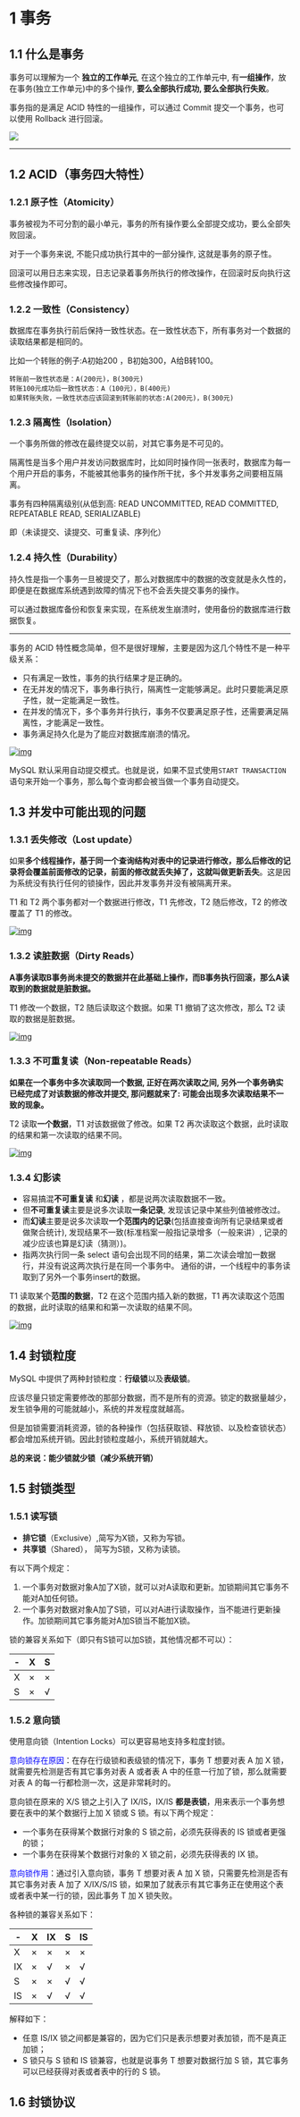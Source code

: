 # 1 事务

## 1.1 什么是事务

事务可以理解为一个 **独立的工作单元**, 在这个独立的工作单元中, 有**一组操作**，放在事务(独立工作单元)中的多个操作, **要么全部执行成功, 要么全部执行失败**。

事务指的是满足 ACID 特性的一组操作，可以通过 Commit 提交一个事务，也可以使用 Rollback 进行回滚。

![](https://github.com/CyC2018/CS-Notes/blob/master/pics/185b9c49-4c13-4241-a848-fbff85c03a64.png?raw=true)

------

## 1.2 ACID（事务四大特性）

### 1.2.1 原子性（Atomicity）

事务被视为不可分割的最小单元，事务的所有操作要么全部提交成功，要么全部失败回滚。

对于一个事务来说, 不能只成功执行其中的一部分操作, 这就是事务的原子性。

回滚可以用日志来实现，日志记录着事务所执行的修改操作，在回滚时反向执行这些修改操作即可。

### 1.2.2 一致性（Consistency）

数据库在事务执行前后保持一致性状态。在一致性状态下，所有事务对一个数据的读取结果都是相同的。

比如一个转账的例子:A初始200 ，B初始300，A给B转100。

```
转账前一致性状态是：A(200元)，B(300元)
转账100元成功后一致性状态：A（100元），B(400元)
如果转账失败，一致性状态应该回滚到转账前的状态:A(200元)，B(300元)
```

### 1.2.3 隔离性（Isolation）

一个事务所做的修改在最终提交以前，对其它事务是不可见的。

隔离性是当多个用户并发访问数据库时，比如同时操作同一张表时，数据库为每一个用户开启的事务，不能被其他事务的操作所干扰，多个并发事务之间要相互隔离。

事务有四种隔离级别(从低到高: READ UNCOMMITTED, READ COMMITTED, REPEATABLE READ, SERIALIZABLE)

即（未读提交、读提交、可重复读、序列化）

### 1.2.4 持久性（Durability）

持久性是指一个事务一旦被提交了，那么对数据库中的数据的改变就是永久性的，即便是在数据库系统遇到故障的情况下也不会丢失提交事务的操作。

可以通过数据库备份和恢复来实现，在系统发生崩溃时，使用备份的数据库进行数据恢复。

------

事务的 ACID 特性概念简单，但不是很好理解，主要是因为这几个特性不是一种平级关系：

- 只有满足一致性，事务的执行结果才是正确的。
- 在无并发的情况下，事务串行执行，隔离性一定能够满足。此时只要能满足原子性，就一定能满足一致性。
- 在并发的情况下，多个事务并行执行，事务不仅要满足原子性，还需要满足隔离性，才能满足一致性。
- 事务满足持久化是为了能应对数据库崩溃的情况。

[![img](https://github.com/CyC2018/CS-Notes/raw/master/pics/a58e294a-615d-4ea0-9fbf-064a6daec4b2.png)](https://github.com/CyC2018/CS-Notes/blob/master/pics/a58e294a-615d-4ea0-9fbf-064a6daec4b2.png)

MySQL 默认采用自动提交模式。也就是说，如果不显式使用`START TRANSACTION`语句来开始一个事务，那么每个查询都会被当做一个事务自动提交。

## 1.3 并发中可能出现的问题

### 1.3.1 丢失修改（Lost update）
如果**多个线程操作，基于同一个查询结构对表中的记录进行修改，那么后修改的记录将会覆盖前面修改的记录，前面的修改就丢失掉了，这就叫做更新丢失**。这是因为系统没有执行任何的锁操作，因此并发事务并没有被隔离开来。

T1 和 T2 两个事务都对一个数据进行修改，T1 先修改，T2 随后修改，T2 的修改覆盖了 T1 的修改。

[![img](https://github.com/CyC2018/CS-Notes/raw/master/pics/88ff46b3-028a-4dbb-a572-1f062b8b96d3.png)](https://github.com/CyC2018/CS-Notes/blob/master/pics/88ff46b3-028a-4dbb-a572-1f062b8b96d3.png)

### 1.3.2 读脏数据（Dirty Reads）

**A事务读取B事务尚未提交的数据并在此基础上操作，而B事务执行回滚，那么A读取到的数据就是脏数据。**

T1 修改一个数据，T2 随后读取这个数据。如果 T1 撤销了这次修改，那么 T2 读取的数据是脏数据。

[![img](https://github.com/CyC2018/CS-Notes/raw/master/pics/dd782132-d830-4c55-9884-cfac0a541b8e.png)](https://github.com/CyC2018/CS-Notes/blob/master/pics/dd782132-d830-4c55-9884-cfac0a541b8e.png)

### 1.3.3 不可重复读（Non-repeatable Reads）

**如果在一个事务中多次读取同一个数据, 正好在两次读取之间, 另外一个事务确实已经完成了对该数据的修改并提交, 那问题就来了: 可能会出现多次读取结果不一致的现象。**

T2 读取**一个数据**，T1 对该数据做了修改。如果 T2 再次读取这个数据，此时读取的结果和第一次读取的结果不同。

[![img](https://github.com/CyC2018/CS-Notes/raw/master/pics/c8d18ca9-0b09-441a-9a0c-fb063630d708.png)](https://github.com/CyC2018/CS-Notes/blob/master/pics/c8d18ca9-0b09-441a-9a0c-fb063630d708.png)

### 1.3.4 幻影读

- 容易搞混**不可重复读** 和**幻读** ，都是说两次读取数据不一致。
- 但**不可重复读**主要是说多次读取**一条记录**, 发现该记录中某些列值被修改过。
- 而**幻读**主要是说多次读取**一个范围内的记录**(包括直接查询所有记录结果或者做聚合统计), 发现结果不一致(标准档案一般指记录增多（一般来讲）, 记录的减少应该也算是幻读（猜测）)。
- 指两次执行同一条 select 语句会出现不同的结果，第二次读会增加一数据行，并没有说这两次执行是在同一个事务中。 通俗的讲，一个线程中的事务读取到了另外一个事务insert的数据。

T1 读取某个**范围的数据**，T2 在这个范围内插入新的数据，T1 再次读取这个范围的数据，此时读取的结果和和第一次读取的结果不同。

[![img](https://github.com/CyC2018/CS-Notes/raw/master/pics/72fe492e-f1cb-4cfc-92f8-412fb3ae6fec.png)](https://github.com/CyC2018/CS-Notes/blob/master/pics/72fe492e-f1cb-4cfc-92f8-412fb3ae6fec.png)

## 1.4 封锁粒度

MySQL 中提供了两种封锁粒度：**行级锁**以及**表级锁**。

应该尽量只锁定需要修改的那部分数据，而不是所有的资源。锁定的数据量越少，发生锁争用的可能就越小，系统的并发程度就越高。

但是加锁需要消耗资源，锁的各种操作（包括获取锁、释放锁、以及检查锁状态）都会增加系统开销。因此封锁粒度越小，系统开销就越大。

**总的来说：能少锁就少锁（减少系统开销）**

## 1.5 封锁类型

### 1.5.1 读写锁

- **排它锁**（Exclusive）,简写为X锁，又称为写锁。
- **共享锁**（Shared）， 简写为S锁，又称为读锁。

有以下两个规定：

1. 一个事务对数据对象A加了X锁，就可以对A读取和更新。加锁期间其它事务不能对A加任何锁。
2. 一个事务对数据对象A加了S锁，可以对A进行读取操作，当不能进行更新操作。加锁期间其它事务能对A加S锁当不能加X锁。

锁的兼容关系如下（即只有S锁可以加S锁，其他情况都不可以）：

| -    | X    | S    |
| ---- | ---- | ---- |
| X    | ×    | ×    |
| S    | ×    | √    |

### 1.5.2 意向锁

使用意向锁（Intention Locks）可以更容易地支持多粒度封锁。

<font color="blue">意向锁存在原因</font>：在存在行级锁和表级锁的情况下，事务 T 想要对表 A 加 X 锁，就需要先检测是否有其它事务对表 A 或者表 A 中的任意一行加了锁，那么就需要对表 A 的每一行都检测一次，这是非常耗时的。

意向锁在原来的 X/S 锁之上引入了 IX/IS，IX/IS **都是表锁**，用来表示一个事务想要在表中的某个数据行上加 X 锁或 S 锁。有以下两个规定：

- 一个事务在获得某个数据行对象的 S 锁之前，必须先获得表的 IS 锁或者更强的锁；
- 一个事务在获得某个数据行对象的 X 锁之前，必须先获得表的 IX 锁。

<font color="blue">意向锁作用</font>：通过引入意向锁，事务 T 想要对表 A 加 X 锁，只需要先检测是否有其它事务对表 A 加了 X/IX/S/IS 锁，如果加了就表示有其它事务正在使用这个表或者表中某一行的锁，因此事务 T 加 X 锁失败。

各种锁的兼容关系如下：

| -    | X    | IX   | S    | IS   |
| ---- | ---- | ---- | ---- | ---- |
| X    | ×    | ×    | ×    | ×    |
| IX   | ×    | √    | ×    | √    |
| S    | ×    | ×    | √    | √    |
| IS   | ×    | √    | √    | √    |

解释如下：

- 任意 IS/IX 锁之间都是兼容的，因为它们只是表示想要对表加锁，而不是真正加锁；
- S 锁只与 S 锁和 IS 锁兼容，也就是说事务 T 想要对数据行加 S 锁，其它事务可以已经获得对表或者表中的行的 S 锁。

## 1.6 封锁协议

















